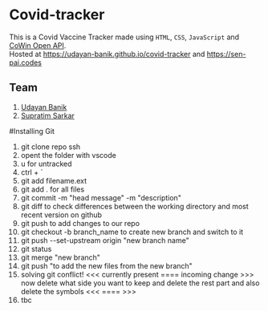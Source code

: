 # Covid-tracker
This is a Covid Vaccine Tracker made using `HTML`, `CSS`, `JavaScript` and [CoWin Open API](https://apisetu.gov.in/public/marketplace/api/cowin).  
Hosted at https://udayan-banik.github.io/covid-tracker and https://sen-pai.codes
## Team
1. [Udayan Banik](https://github.com/banikuday2708)
2. [Supratim Sarkar](https://github.com/supr4t1m)

#Installing Git
1. git clone repo ssh
2. opent the folder with vscode 
3. u for untracked 
4. ctrl + `
5. git add filename.ext
6. git add . for all files
7. git commit -m "head message" -m "description"
8. git diff to check differences between the working directory and most recent version on github
9. git push to add changes to our repo
10. git checkout -b branch_name to create new branch and switch to it
11. git push --set-upstream origin "new branch name"
12. git status
13. git merge "new branch"
14. git push "to add the new files from the new branch"
15. solving git conflict! <<< currently present ==== incoming change >>> now delete what side you want to keep and delete the rest part and also delete the symbols <<< ==== >>>
16. tbc
